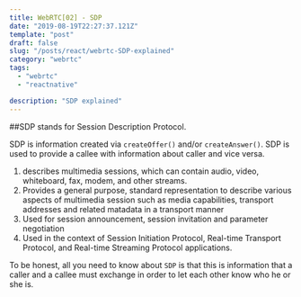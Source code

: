 ```yaml
---
title: WebRTC[02] - SDP
date: "2019-08-19T22:27:37.121Z"
template: "post"
draft: false
slug: "/posts/react/webrtc-SDP-explained"
category: "webrtc"
tags:
  - "webrtc"
  - "reactnative"

description: "SDP explained"
---
```


##SDP stands for Session Description Protocol.

SDP is information created via `createOffer()` and/or `createAnswer()`. SDP is used to provide a callee with information about caller and vice versa.

1. describes multimedia sessions, which can contain audio, video, whiteboard, fax, modem, and other streams.
2. Provides a general purpose, standard representation to describe various aspects of multimedia session such as media capabilities, transport addresses and related matadata in a transport manner
3. Used for session announcement, session invitation and parameter negotiation
4. Used in the context of Session Initiation Protocol, Real-time Transport Protocol, and Real-time Streaming Protocol applications.

To be honest, all you need to know about `SDP` is that this is information that a caller and a callee must exchange in order to let each other know who he or she is.
